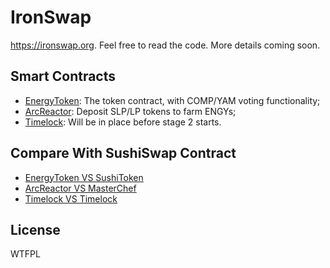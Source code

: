 # IronSwap

https://ironswap.org. Feel free to read the code. More details coming soon.


## Smart Contracts

* [EnergyToken](): The token contract, with COMP/YAM voting functionality;
* [ArcReactor](): Deposit SLP/LP tokens to farm ENGYs;
* [Timelock](): Will be in place before stage 2 starts.

## Compare With SushiSwap Contract

* [EnergyToken VS SushiToken]()
* [ArcReactor VS MasterChef]()
* [Timelock VS Timelock]()

## License

WTFPL